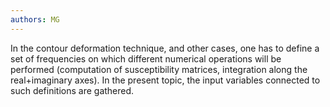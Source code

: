 ```yaml
---
authors: MG
---
```

In the contour deformation technique, and other cases, one has to define a set
of frequencies on which different numerical operations will be performed
(computation of susceptibility matrices, integration along the real+imaginary
axes). In the present topic, the input variables connected to such definitions
are gathered.

